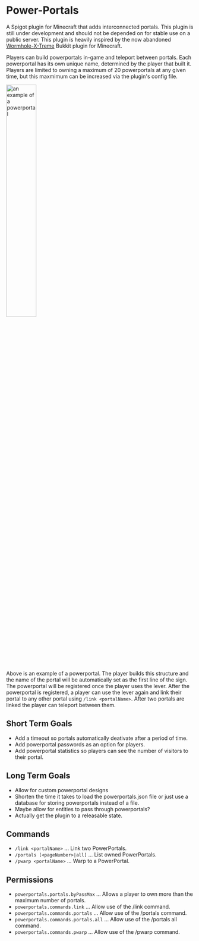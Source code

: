 # Power-Portals

A Spigot plugin for Minecraft that adds interconnected portals. This plugin is still under development and should not be depended on for stable use on a    public server. This plugin is heavily inspired by the now abandoned <a href="https://github.com/Wormhole-X-Treme/Wormhole-X-Treme">Wormhole-X-Treme</a> Bukkit plugin for Minecraft.

Players can build powerportals in-game and teleport between portals. Each powerportal has its own unique name, determined by the player that built it. Players are limited to owning a maximum of 20 powerportals at any given time, but this maxmimum can be increased via the plugin's config file.

<img src="https://i.imgur.com/8XaQ3xG.png" alt="an example of a powerportal" width=40%/>

Above is an example of a powerportal. The player builds this structure and the name of the portal will be automatically set as the first line of the sign. The powerportal will be registered once the player uses the lever. After the powerportal is registered, a player can use the lever again and link their portal to any other portal using `/link <portalName>`. After two portals are linked the player can teleport between them.

## Short Term Goals
* Add a timeout so portals automatically deativate after a period of time.
* Add powerportal passwords as an option for players.
* Add powerportal statistics so players can see the number of visitors to their portal.

## Long Term Goals
* Allow for custom powerportal designs
* Shorten the time it takes to load the powerportals.json file or just use a database for storing powerportals instead of a file.
* Maybe allow for entities to pass through powerportals?
* Actually get the plugin to a releasable state.

## Commands
* `/link <portalName>` ... Link two PowerPortals.
* `/portals [<pageNumber>|all]` ... List owned PowerPortals.
* `/pwarp <portalName>` ... Warp to a PowerPortal.

## Permissions
* `powerportals.portals.byPassMax` ... Allows a player to own more than the maximum number of portals.
* `powerportals.commands.link` ... Allow use of the /link command.
* `powerportals.commands.portals` ... Allow use of the /portals command.
* `powerportals.commands.portals.all` ... Allow use of the /portals all command.
* `powerportals.commands.pwarp` ... Allow use of the /pwarp command.
